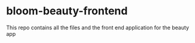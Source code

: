 # bloom-beauty-frontend
This repo contains all the files and the front end application for the beauty app
